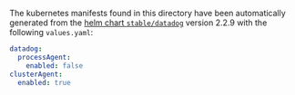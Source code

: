The kubernetes manifests found in this directory have been automatically generated
from the [helm chart `stable/datadog`](https://github.com/helm/charts/tree/master/stable/datadog)
version 2.2.9 with the following `values.yaml`:

```yaml
datadog:
  processAgent:
    enabled: false
clusterAgent:
  enabled: true
```
